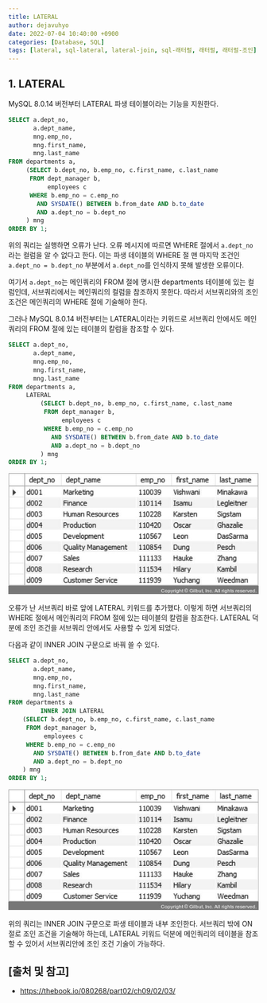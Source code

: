 ```yaml
---
title: LATERAL
author: dejavuhyo
date: 2022-07-04 10:40:00 +0900
categories: [Database, SQL]
tags: [lateral, sql-lateral, lateral-join, sql-래터럴, 래터럴, 래터럴-조인]
---
```


## 1. LATERAL
MySQL 8.0.14 버전부터 LATERAL 파생 테이블이라는 기능을 지원한다.

```sql
SELECT a.dept_no,
       a.dept_name,
       mng.emp_no,
       mng.first_name,
       mng.last_name
FROM departments a,
     (SELECT b.dept_no, b.emp_no, c.first_name, c.last_name
      FROM dept_manager b,
           employees c
      WHERE b.emp_no = c.emp_no
        AND SYSDATE() BETWEEN b.from_date AND b.to_date
        AND a.dept_no = b.dept_no
     ) mng
ORDER BY 1;
```

위의 쿼리는 실행하면 오류가 난다. 오류 메시지에 따르면 WHERE 절에서 `a.dept_no`라는 컬럼을 알 수 없다고 한다. 이는 파생 테이블의 WHERE 절 맨 마지막 조건인 `a.dept_no = b.dept_no` 부분에서 `a.dept_no`를 인식하지 못해 발생한 오류이다.

여기서 `a.dept_no`는 메인쿼리의 FROM 절에 명시한 departments 테이블에 있는 컬럼인데, 서브쿼리에서는 메인쿼리의 컬럼을 참조하지 못한다. 따라서 서브쿼리와의 조인 조건은 메인쿼리의 WHERE 절에 기술해야 한다.

그러나 MySQL 8.0.14 버전부터는 LATERAL이라는 키워드로 서브쿼리 안에서도 메인쿼리의 FROM 절에 있는 테이블의 칼럼을 참조할 수 있다.

```sql
SELECT a.dept_no,
       a.dept_name,
       mng.emp_no,
       mng.first_name,
       mng.last_name
FROM departments a,
     LATERAL
         (SELECT b.dept_no, b.emp_no, c.first_name, c.last_name
          FROM dept_manager b,
               employees c
          WHERE b.emp_no = c.emp_no
            AND SYSDATE() BETWEEN b.from_date AND b.to_date
            AND a.dept_no = b.dept_no
         ) mng
ORDER BY 1;
```

![lateral-result](/assets/img/2022-07-04-lateral/lateral-result.jpg)

오류가 난 서브쿼리 바로 앞에 LATERAL 키워드를 추가했다. 이렇게 하면 서브쿼리의 WHERE 절에서 메인쿼리의 FROM 절에 있는 테이블의 칼럼을 참조한다. LATERAL 덕분에 조인 조건을 서브쿼리 안에서도 사용할 수 있게 되었다.

다음과 같이 INNER JOIN 구문으로 바꿔 쓸 수 있다.

```sql
SELECT a.dept_no,
       a.dept_name,
       mng.emp_no,
       mng.first_name,
       mng.last_name
FROM departments a
         INNER JOIN LATERAL
    (SELECT b.dept_no, b.emp_no, c.first_name, c.last_name
     FROM dept_manager b,
          employees c
     WHERE b.emp_no = c.emp_no
       AND SYSDATE() BETWEEN b.from_date AND b.to_date
       AND a.dept_no = b.dept_no
    ) mng
ORDER BY 1;
```

![inner-join-result](/assets/img/2022-07-04-lateral/inner-join-result.jpg)

위의 쿼리는 INNER JOIN 구문으로 파생 테이블과 내부 조인한다. 서브쿼리 밖에 ON 절로 조인 조건을 기술해야 하는데, LATERAL 키워드 덕분에 메인쿼리의 테이블을 참조할 수 있어서 서브쿼리안에 조인 조건 기술이 가능하다.

## [출처 및 참고]
* <https://thebook.io/080268/part02/ch09/02/03/>
